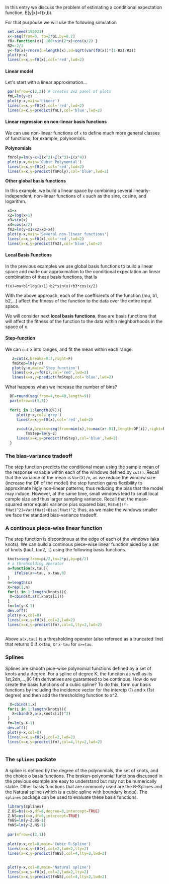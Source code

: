 
In this entry we discuss the problem of estimating a conditional expectation function, E[y|x]=f(x,b).

For that purpouse we will use the following simulation

```r
 set.seed(195021)
 x<-seq(from=0, to=2*pi,by=0.2)
 f0<-function(x){ 100+sin(2*x)+cos(x/2) }
 R2<-2/3
 y<-f0(x)+rnorm(n=length(x),sd=sqrt(var(f0(x))*(1-R2)/R2))
 plot(y~x)
 lines(x=x,y=f0(x),col='red',lwd=2)
```

#### Linear model

Let's start with a linear approximation...

```r
 par(mfrow=c(2,2)) # creates 2x2 panel of plots
 fmL=lm(y~x)
 plot(y~x,main='Linear')
 lines(x=x,y=f0(x),col='red',lwd=2)
 lines(x=x,y=predict(fmL),col='blue',lwd=2)

 ```
 
 #### Linear regression on non-linear basis functions
 
 We can use non-linear functions of `x` to define much more general classes of functions; for example, polynomials. 
 
 **Polynomials**

```r
 fmPoly=lm(y~x+I(x^2)+I(x^3)+I(x^4))
 plot(y~x,main='Cubic Polynomial')
 lines(x=x,y=f0(x),col='red',lwd=2)
 lines(x=x,y=predict(fmPoly),col='blue',lwd=2)

```

**Other global basis functions**

In this example, we build a linear space by combining several linearly-independent, non-linear functions of `x` such as the sine, cosine, and logarithm.

```r
 x1=x
 x2=log(x+1)
 x3=sin(x)
 x4=cos(x/2)
 fm2=lm(y~x1+x2+x3+x4)
 plot(y~x,main='Several non-linear functions')
 lines(x=x,y=f0(x),col='red',lwd=2)
 lines(x=x,y=predict(fm2),col='blue',lwd=2)
```

#### Local Basis Functions

In the previous examples we use global basis functions to build a linear space and made our approximation to the conditional expectation an linear combination of these basis functions, that is

    f(x)=mu+b1*log(x+1)+b2*sin(x)+b3*cos(x/2)
      
With the above approach, each of the coefficients of the function (mu, b1, b2,...) affect the fitness of the function to the data over the entire input space. 

We will consider next **local basis functions**, thse are basis functions that will affect the fitness of the function to the data within nieghborhoods in the space of x.

#### Step-function

We can `cut` x into ranges, and fit the mean within each range.

```r
   z=cut(x,breaks=0:7,right=F)
   fmStep=lm(y~z)
   plot(y~x,main='Step function')
   lines(x=x,y=f0(x),col='red',lwd=2)
   lines(x=x,y=predict(fmStep),col='blue',lwd=2)
```

What happens when we increase the number of bins?

```r
  DF=round(seq(from=4,to=40,length=9))
  par(mfrow=c(3,3))
  
  for(i in 1:length(DF)){
	 plot(y~x,col='grey')
	 lines(x=x,y=f0(x),col='red',lwd=2)
	
	 z=cut(x,breaks=seq(from=min(x),to=max(x+.01),length=DF[i]),right=F)
         fmStep=lm(y~z)
	 lines(x=x,y=predict(fmStep),col='blue',lwd=2)  
  }
 ```
### The bias-variance tradeoff

The step function predicts the conditional mean using the sample mean of the response variable wihtin each of the windows defined by `cut()`. Recall that the variance of the mean is `Var(X)/n`, as we reduce the window size (increase the DF of the model) the step function gains flexibility to approximate higly non-linear patterns; thus reducing the bias that the model may induce. However, at the same time, small windows lead to small local cample size and thus larger sampling variance. Recall that the mean-squared error equals variance plus squared bias, `MSE=E[(f-fHat)^2]=Var(fHat)+Bias(fHat)^2`; thus, as we make the windows smaller we face the standard bias-variance tradeoff.


### A continous piece-wise linear function

The step function is discontinous at the edge of each of the windows (aka knots). We can build a continous piece-wise linear function aided by a set of knots (tau1, tau2,...) using the following basis functions.

```r
 knots=seq(from=pi/2,to=2*pi,by=pi/2)
 # a threhsolding operator
 a=function(x,tau){ 
    ifelse(x>=tau, x-tau,0)
 }
 n=length(x)
 X=rep(1,n)
 for(i in 1:length(knots)){
  X=cbind(X,a(x,knots[i]))
 }
 fm=lm(y~X-1)
 dev.off()
 plot(y~x,col=8)
 lines(x=x,y=f0(x),col=2,lwd=2)
 lines(x=x,y=predict(fm),col=4,lty=2,lwd=2)
 
```
Above `a(x,tau)` is a thresholding operator (also refereed as a truncated line) that returns 0 if x<tau, or `x-tau` for `x>=tau`.


### Splines

Splines are smooth pice-wise polynomial functions defined by a set of knots and a degree. For a spline of degree K, the funciton as well as its 1st,2dn,...,(K-1)th derivatives are guaranteed to be continous. How do we create the basis functions of a cubic spline? To do this, form our basis functions by including the incidence vector for the interctp (1) and x (1st degree) and then add the thresholding function to x^2.

```r
  X=cbind(1,x)
 for(i in 1:length(knots)){
   X=cbind(X,a(x,knots[i])^2)
 }
 fm=lm(y~X-1)
 dev.off()
 plot(y~x,col=8)
 lines(x=x,y=f0(x),col=2,lwd=2)
 lines(x=x,y=predict(fm),col=4,lty=2,lwd=2)
 
```

### The `splines` packate

A spline is defined by the degree of the polynomials, the set of knots, and the choice o basis functions. The broken-polynomial functions discussed in the previous example are easy to understand but may not be numerically stable. Other basis functions that are commonly used are the B-Splines and the Natural spline (which is a cubic spline with boundary knots). The `splines` package can be used to evaluate these basis functions.


```r
 library(splines)
 Z.BS=bs(x=x,df=6,degree=3,intercept=TRUE) 
 Z.NS=ns(x=x,df=6,intercept=TRUE)
 fmBS=lm(y~Z.BS-1)
 fmNS=lm(y~Z.NS-1)
 
 par(mfrow=c(2,1))
 
 plot(y~x,col=8,main='Cubic B-Spline')
 lines(x=x,y=f0(x),col=2,lwd=2,lty=2)
 lines(x=x,y=predict(fmBS),col=4,lty=2,lwd=2)
 
  
 plot(y~x,col=8,main='Natural spline')
 lines(x=x,y=f0(x),col=2,lwd=2,lty=2)
 lines(x=x,y=predict(fmNS),col=4,lty=2,lwd=2)
 
```


